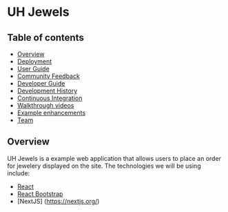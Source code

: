 # UH Jewels

## Table of contents

* [Overview](#overview)
* [Deployment](#deployment)
* [User Guide](#user-guide)
* [Community Feedback](#community-feedback)
* [Developer Guide](#developer-guide)
* [Development History](#development-history)
* [Continuous Integration](#continuous-integration)
* [Walkthrough videos](#walkthrough-videos)
* [Example enhancements](#example-enhancements)
* [Team](#team)

## Overview

UH Jewels is a example web application that allows users to place an order for jewelery displayed on the site. The technologies we will be using include:

* [React](https://reactjs.org/) 
* [React Bootstrap](https://react-bootstrap.github.io/) 
* [NextJS] (https://nextjs.org/)